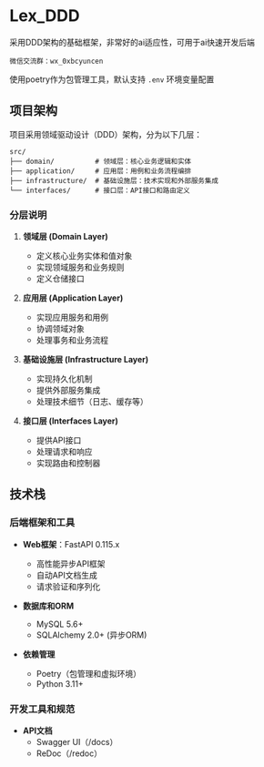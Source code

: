 # Lex_DDD

采用DDD架构的基础框架，非常好的ai适应性，可用于ai快速开发后端

`微信交流群：wx_0xbcyuncen`

使用poetry作为包管理工具，默认支持 `.env` 环境变量配置

## 项目架构

项目采用领域驱动设计（DDD）架构，分为以下几层：

```
src/
├── domain/          # 领域层：核心业务逻辑和实体
├── application/     # 应用层：用例和业务流程编排
├── infrastructure/  # 基础设施层：技术实现和外部服务集成
└── interfaces/      # 接口层：API接口和路由定义
```

### 分层说明

1. **领域层 (Domain Layer)**
   - 定义核心业务实体和值对象
   - 实现领域服务和业务规则
   - 定义仓储接口

2. **应用层 (Application Layer)**
   - 实现应用服务和用例
   - 协调领域对象
   - 处理事务和业务流程

3. **基础设施层 (Infrastructure Layer)**
   - 实现持久化机制
   - 提供外部服务集成
   - 处理技术细节（日志、缓存等）

4. **接口层 (Interfaces Layer)**
   - 提供API接口
   - 处理请求和响应
   - 实现路由和控制器

## 技术栈

### 后端框架和工具
- **Web框架**：FastAPI 0.115.x
  - 高性能异步API框架
  - 自动API文档生成
  - 请求验证和序列化

- **数据库和ORM**
  - MySQL 5.6+
  - SQLAlchemy 2.0+ (异步ORM)

- **依赖管理**
  - Poetry（包管理和虚拟环境）
  - Python 3.11+

### 开发工具和规范

- **API文档**
  - Swagger UI（/docs）
  - ReDoc（/redoc）
